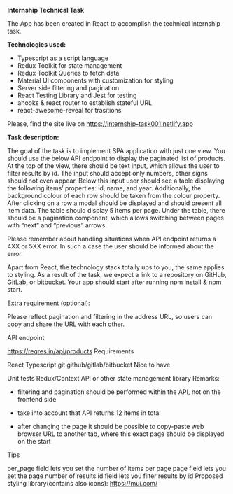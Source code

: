 **Internship Technical Task**

The App has been created in React to accomplish the technical internship task.

**Technologies used:**
- Typescript as a script language
- Redux Toolkit for state management
- Redux Toolkit Queries to fetch data
- Material UI components with customization for styling
- Server side filtering and pagination
- React Testing Library and Jest for testing
- ahooks & react router to establish stateful URL
- react-awesome-reveal for trasitions

Please, find the site live on https://internship-task001.netlify.app

**Task description:**

The goal of the task is to implement SPA application with just one view. You should use the below API endpoint to display the paginated list of products. At the top of the view, there should be text input, which allows the user to filter results by id. The input should accept only numbers, other signs should not even appear. Below this input user should see a table displaying the following items’ properties: id, name, and year. Additionally, the background colour of each row should be taken from the colour property. After clicking on a row a modal should be displayed and should present all item data. The table should display 5 items per page. Under the table, there should be a pagination component, which allows switching between pages with “next” and “previous” arrows.

Please remember about handling situations when API endpoint returns a 4XX or 5XX error. In such a case the user should be informed about the error.

Apart from React, the technology stack totally ups to you, the same applies to styling. As a result of the task, we expect a link to a repository on GitHub, GitLab, or bitbucket. Your app should start after running npm install & npm start.

Extra requirement (optional):

Please reflect pagination and filtering in the address URL, so users can copy and share the URL with each other.

API endpoint

https://reqres.in/api/products
Requirements

React
Typescript
git
github/gitlab/bitbucket
Nice to have

Unit tests
Redux/Context API or other state management library
Remarks:

- filtering and pagination should be performed within the API, not on the frontend side

- take into account that API returns 12 items in total

- after changing the page it should be possible to copy-paste web browser URL to another tab, where this exact page should be displayed on the start

Tips

per_page field lets you set the number of items per page
page field lets you set the page number of results
id field lets you filter results by id
Proposed styling library(contains also icons): https://mui.com/